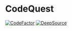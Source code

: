 # CodeQuest

[![CodeFactor](https://www.codefactor.io/repository/github/areid987/codequest/badge)](https://www.codefactor.io/repository/github/areid987/codequest)
[![DeepSource](https://app.deepsource.com/gh/AReid987/CodeQuest.svg/?label=code+coverage&show_trend=true&token=YhjdhZ_ZmptsSrlqeyN39u73)](https://app.deepsource.com/gh/AReid987/CodeQuest/)

